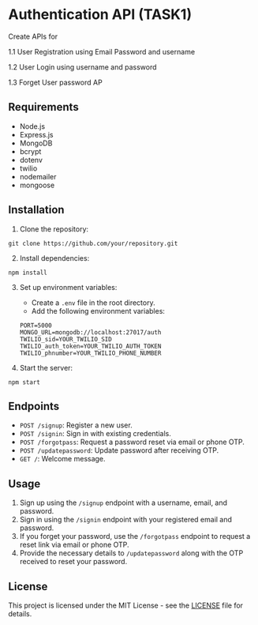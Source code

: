 
# Authentication API (TASK1)

Create APIs for

1.1 User Registration using Email Password and username

1.2 User Login using username and password

1.3 Forget User password AP


## Requirements

- Node.js
- Express.js
- MongoDB
- bcrypt
- dotenv
- twilio
- nodemailer
- mongoose

## Installation

1. Clone the repository:

```
git clone https://github.com/your/repository.git
```

2. Install dependencies:

```
npm install
```

3. Set up environment variables:

   - Create a `.env` file in the root directory.
   - Add the following environment variables:

   ```
   PORT=5000
   MONGO_URL=mongodb://localhost:27017/auth
   TWILIO_sid=YOUR_TWILIO_SID
   TWILIO_auth_token=YOUR_TWILIO_AUTH_TOKEN
   TWILIO_phnumber=YOUR_TWILIO_PHONE_NUMBER
   ```

4. Start the server:

```
npm start
```

## Endpoints

- `POST /signup`: Register a new user.
- `POST /signin`: Sign in with existing credentials.
- `POST /forgotpass`: Request a password reset via email or phone OTP.
- `POST /updatepassword`: Update password after receiving OTP.
- `GET /`: Welcome message.

## Usage

1. Sign up using the `/signup` endpoint with a username, email, and password.
2. Sign in using the `/signin` endpoint with your registered email and password.
3. If you forget your password, use the `/forgotpass` endpoint to request a reset link via email or phone OTP.
4. Provide the necessary details to `/updatepassword` along with the OTP received to reset your password.



## License

This project is licensed under the MIT License - see the [LICENSE](LICENSE) file for details.
